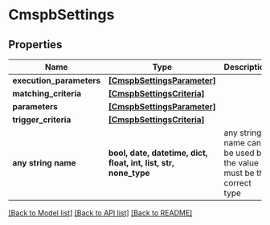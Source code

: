 # CmspbSettings


## Properties
Name | Type | Description | Notes
------------ | ------------- | ------------- | -------------
**execution_parameters** | [**[CmspbSettingsParameter]**](CmspbSettingsParameter.md) |  | [optional] 
**matching_criteria** | [**[CmspbSettingsCriteria]**](CmspbSettingsCriteria.md) |  | [optional] 
**parameters** | [**[CmspbSettingsParameter]**](CmspbSettingsParameter.md) |  | [optional] 
**trigger_criteria** | [**[CmspbSettingsCriteria]**](CmspbSettingsCriteria.md) |  | [optional] 
**any string name** | **bool, date, datetime, dict, float, int, list, str, none_type** | any string name can be used but the value must be the correct type | [optional]

[[Back to Model list]](../README.md#documentation-for-models) [[Back to API list]](../README.md#documentation-for-api-endpoints) [[Back to README]](../README.md)


